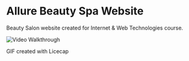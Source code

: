 # Allure Beauty Spa Website
Beauty Salon website created for Internet &amp; Web Technologies course.

<img src='websitewalkthrough.gif' title='Video Walkthrough' width='' alt='Video Walkthrough' />


GIF created with Licecap
